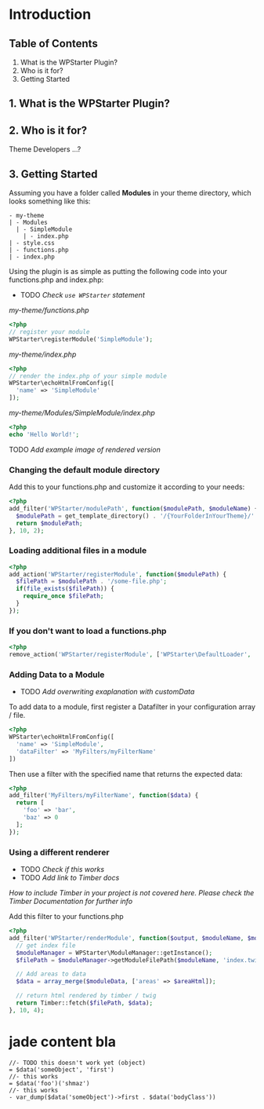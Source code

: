 # Introduction

## Table of Contents
1. What is the WPStarter Plugin?
2. Who is it for?
3. Getting Started

## 1. What is the WPStarter Plugin?

## 2. Who is it for?
Theme Developers ...?

## 3. Getting Started

Assuming you have a folder called **Modules** in your theme directory, which looks something like this:
```
- my-theme
| - Modules
  | - SimpleModule
    | - index.php
| - style.css
| - functions.php
| - index.php
```

Using the plugin is as simple as putting the following code into your functions.php and index.php:

- TODO _Check `use WPStarter` statement_

_my-theme/functions.php_
```php
<?php
// register your module
WPStarter\registerModule('SimpleModule');
```

_my-theme/index.php_
```php
<?php
// render the index.php of your simple module
WPStarter\echoHtmlFromConfig([
  'name' => 'SimpleModule'
]);
```

_my-theme/Modules/SimpleModule/index.php_
```php
<?php
echo 'Hello World!';
```

TODO _Add example image of rendered version_

### Changing the default module directory

Add this to your functions.php and customize it according to your needs:
```php
<?php
add_filter('WPStarter/modulePath', function($modulePath, $moduleName) {
  $modulePath = get_template_directory() . '/{YourFolderInYourTheme}/' . $moduleName;
  return $modulePath;
}, 10, 2);
```

### Loading additional files in a module
```php
<?php
add_action('WPStarter/registerModule', function($modulePath) {
  $filePath = $modulePath . '/some-file.php';
  if(file_exists($filePath)) {
    require_once $filePath;
  }
});
```

### If you don't want to load a functions.php
```php
<?php
remove_action('WPStarter/registerModule', ['WPStarter\DefaultLoader', 'loadFunctionsPhp']);
```

### Adding Data to a Module

- TODO _Add overwriting exaplanation with customData_

To add data to a module, first register a Datafilter in your configuration array / file.
```php
<?php
WPStarter\echoHtmlFromConfig([
  'name' => 'SimpleModule',
  'dataFilter' => 'MyFilters/myFilterName'
])
```

Then use a filter with the specified name that returns the expected data:
```php
<?php
add_filter('MyFilters/myFilterName', function($data) {
  return [
    'foo' => 'bar',
    'baz' => 0
  ];
});
```

### Using a different renderer

- TODO _Check if this works_
- TODO _Add link to Timber docs_

_How to include Timber in your project is not covered here. Please check the Timber Documentation for further info_

Add this filter to your functions.php

```php
<?php
add_filter('WPStarter/renderModule', function($output, $moduleName, $moduleData, $areaHtml) {
  // get index file
  $moduleManager = WPStarter\ModuleManager::getInstance();
  $filePath = $moduleManager->getModuleFilePath($moduleName, 'index.twig');

  // Add areas to data
  $data = array_merge($moduleData, ['areas' => $areaHtml]);

  // return html rendered by timber / twig
  return Timber::fetch($filePath, $data);
}, 10, 4);
```


# jade content bla

```jade
//- TODO this doesn't work yet (object)
= $data('someObject', 'first')
//- this works
= $data('foo')('shmaz')
//- this works
- var_dump($data('someObject')->first . $data('bodyClass'))
```
